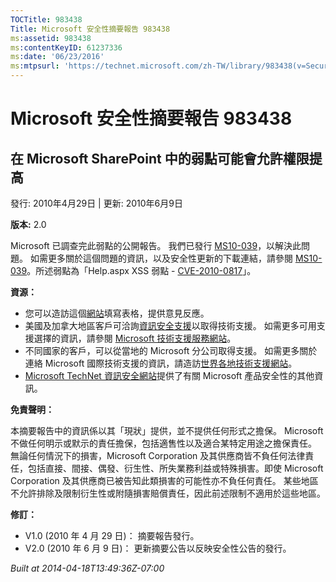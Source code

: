 ```yaml
---
TOCTitle: 983438
Title: Microsoft 安全性摘要報告 983438
ms:assetid: 983438
ms:contentKeyID: 61237336
ms:date: '06/23/2016'
ms:mtpsurl: 'https://technet.microsoft.com/zh-TW/library/983438(v=Security.10)'
---
```



Microsoft 安全性摘要報告 983438
===============================

在 Microsoft SharePoint 中的弱點可能會允許權限提高
--------------------------------------------------

發行: 2010年4月29日 | 更新: 2010年6月9日

**版本:** 2.0

Microsoft 已調查完此弱點的公開報告。 我們已發行 [MS10-039](http://technet.microsoft.com/security/bulletin/ms10-039)，以解決此問題。 如需更多關於這個問題的資訊，以及安全性更新的下載連結，請參閱 [MS10-039](http://technet.microsoft.com/security/bulletin/ms10-039)。所述弱點為「Help.aspx XSS 弱點 - [CVE-2010-0817](http://www.cve.mitre.org/cgi-bin/cvename.cgi?name=cve-2010-0817)」。

**資源：** 

-   您可以造訪這個[網站](https://support.microsoft.com/common/survey.aspx?scid=sw;en;1257&amp;showpage=1&amp;ws=technet&amp;sd=tech)填寫表格，提供意見反應。
-   美國及加拿大地區客戶可洽詢[資訊安全支援](http://go.microsoft.com/fwlink/?linkid=21131)以取得技術支援。 如需更多可用支援選擇的資訊，請參閱 [Microsoft 技術支援服務網站](http://support.microsoft.com/?ln=zh-tw)。
-   不同國家的客戶，可以從當地的 Microsoft 分公司取得支援。 如需更多關於連絡 Microsoft 國際技術支援的資訊，請造訪[世界各地技術支援網站](http://go.microsoft.com/fwlink/?linkid=21155)。
-   [Microsoft TechNet 資訊安全網站](http://www.microsoft.com/taiwan/technet/security/default.mspx)提供了有關 Microsoft 產品安全性的其他資訊。

**免責聲明：** 

本摘要報告中的資訊係以其「現狀」提供，並不提供任何形式之擔保。 Microsoft 不做任何明示或默示的責任擔保，包括適售性以及適合某特定用途之擔保責任。 無論任何情況下的損害，Microsoft Corporation 及其供應商皆不負任何法律責任，包括直接、間接、偶發、衍生性、所失業務利益或特殊損害。即使 Microsoft Corporation 及其供應商已被告知此類損害的可能性亦不負任何責任。 某些地區不允許排除及限制衍生性或附隨損害賠償責任，因此前述限制不適用於這些地區。

**修訂：** 

-   V1.0 (2010 年 4 月 29 日)： 摘要報告發行。
-   V2.0 (2010 年 6 月 9 日)： 更新摘要公告以反映安全性公告的發行。

*Built at 2014-04-18T13:49:36Z-07:00*
